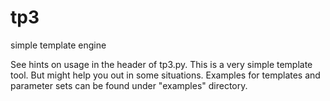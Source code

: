 # tp3
simple template engine

See hints on usage in the header of tp3.py.
This is a very simple template tool. But might help you out in some situations.
Examples for templates and parameter sets can be found under "examples" directory.
